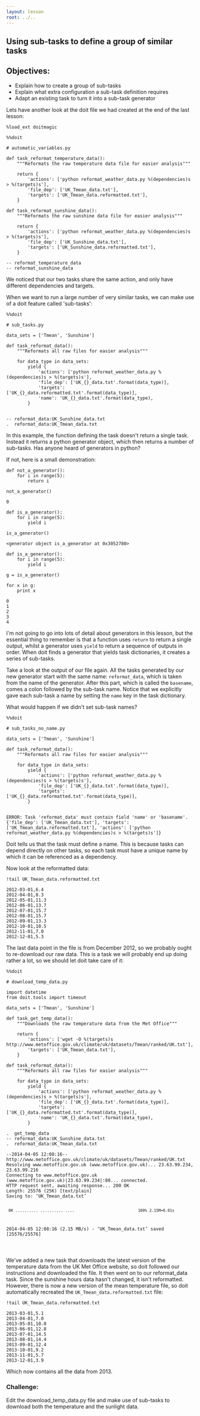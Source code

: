 ```yaml
---
layout: lesson
root: ../..
---
```


## Using sub-tasks to define a group of similar tasks

## Objectives:


- Explain how to create a group of sub-tasks
- Explain what extra configuration a sub-task definition requires
- Adapt an existing task to turn it into a sub-task generator


Lets have another look at the doit file we had created at the end of the last lesson:


<pre class="in"><code>%load_ext doitmagic</code></pre>


<pre class="in"><code>%%doit

# automatic_variables.py

def task_reformat_temperature_data():
    &#34;&#34;&#34;Reformats the raw temperature data file for easier analysis&#34;&#34;&#34;
    
    return {
        &#39;actions&#39;: [&#39;python reformat_weather_data.py %(dependencies)s &gt; %(targets)s&#39;],
        &#39;file_dep&#39;: [&#39;UK_Tmean_data.txt&#39;],
        &#39;targets&#39;: [&#39;UK_Tmean_data.reformatted.txt&#39;],
    }

def task_reformat_sunshine_data():
    &#34;&#34;&#34;Reformats the raw sunshine data file for easier analysis&#34;&#34;&#34;
    
    return {
        &#39;actions&#39;: [&#39;python reformat_weather_data.py %(dependencies)s &gt; %(targets)s&#39;],
        &#39;file_dep&#39;: [&#39;UK_Sunshine_data.txt&#39;],
        &#39;targets&#39;: [&#39;UK_Sunshine_data.reformatted.txt&#39;],
    }</code></pre>

<div class="out"><pre class='out'><code>-- reformat_temperature_data
-- reformat_sunshine_data
</code></pre></div>


We noticed that our two tasks share the same action, and only have different dependencies and targets.

When we want to run a large number of very similar tasks, we can make use of a doit feature called 'sub-tasks':


<pre class="in"><code>%%doit

# sub_tasks.py

data_sets = [&#39;Tmean&#39;, &#39;Sunshine&#39;]

def task_reformat_data():
    &#34;&#34;&#34;Reformats all raw files for easier analysis&#34;&#34;&#34;

    for data_type in data_sets:
        yield {
            &#39;actions&#39;: [&#39;python reformat_weather_data.py %(dependencies)s &gt; %(targets)s&#39;],
            &#39;file_dep&#39;: [&#39;UK_{}_data.txt&#39;.format(data_type)],
            &#39;targets&#39;: [&#39;UK_{}_data.reformatted.txt&#39;.format(data_type)],
            &#39;name&#39;: &#39;UK_{}_data.txt&#39;.format(data_type),
        }
    </code></pre>

<div class="out"><pre class='out'><code>-- reformat_data:UK_Sunshine_data.txt
.  reformat_data:UK_Tmean_data.txt
</code></pre></div>


In this example, the function defining the task doesn't return a single task. Instead it returns a python generator object, which then returns a number of sub-tasks. Has anyone heard of generators in python?

If not, here is a small demonstration:


<pre class="in"><code>def not_a_generator():
    for i in range(5):
        return i
    
not_a_generator()</code></pre>

<div class="out"><pre class='out'><code>0</code></pre></div>


<pre class="in"><code>def is_a_generator():
    for i in range(5):
        yield i
        
is_a_generator()</code></pre>

<div class="out"><pre class='out'><code>&lt;generator object is_a_generator at 0x3052780&gt;</code></pre></div>


<pre class="in"><code>def is_a_generator():
    for i in range(5):
        yield i
        
g = is_a_generator()

for x in g:
    print x</code></pre>

<div class="out"><pre class='out'><code>0
1
2
3
4
</code></pre></div>


I'm not going to go into lots of detail about generators in this lesson, but the essential thing to remember is that a function uses `return` to return a single output, whilst a generator uses `yield` to return a sequence of outputs in order. When doit finds a generator that yields task dictionaries, it creates a series of sub-tasks.

Take a look at the output of our file again. All the tasks generated by our new generator start with the same name: `reformat_data`, which is taken from the name of the generator. After this part, which is called the `basename`, comes a colon followed by the sub-task name. Notice that we explicitly gave each sub-task a name by setting the `name` key in the task dictionary.

What would happen if we didn't set sub-task names?


<pre class="in"><code>%%doit

# sub_tasks_no_name.py

data_sets = [&#39;Tmean&#39;, &#39;Sunshine&#39;]

def task_reformat_data():
    &#34;&#34;&#34;Reformats all raw files for easier analysis&#34;&#34;&#34;

    for data_type in data_sets:
        yield {
            &#39;actions&#39;: [&#39;python reformat_weather_data.py %(dependencies)s &gt; %(targets)s&#39;],
            &#39;file_dep&#39;: [&#39;UK_{}_data.txt&#39;.format(data_type)],
            &#39;targets&#39;: [&#39;UK_{}_data.reformatted.txt&#39;.format(data_type)],
        }
    </code></pre>

<div class="out"><pre class='out'><code>ERROR: Task &#39;reformat_data&#39; must contain field &#39;name&#39; or &#39;basename&#39;. {&#39;file_dep&#39;: [&#39;UK_Tmean_data.txt&#39;], &#39;targets&#39;: [&#39;UK_Tmean_data.reformatted.txt&#39;], &#39;actions&#39;: [&#39;python reformat_weather_data.py %(dependencies)s &gt; %(targets)s&#39;]}
</code></pre></div>


Doit tells us that the task must define a name. This is because tasks can depend directly on other tasks, so each task must have a unique name by which it can be referenced as a dependency.

Now look at the reformatted data:


<pre class="in"><code>!tail UK_Tmean_data.reformatted.txt</code></pre>

<div class="out"><pre class='out'><code>2012-03-01,6.4
2012-04-01,8.3
2012-05-01,11.3
2012-06-01,13.7
2012-07-01,15.7
2012-08-01,15.7
2012-09-01,13.3
2012-10-01,10.5
2012-11-01,7.0
2012-12-01,5.3
</code></pre></div>


The last data point in the file is from December 2012, so we probably ought to re-download our raw data. This is a task we will probably end up doing rather a lot, so we should let doit take care of it:


<pre class="in"><code>%%doit

# download_temp_data.py

import datetime
from doit.tools import timeout 

data_sets = [&#39;Tmean&#39;, &#39;Sunshine&#39;]

def task_get_temp_data():
    &#34;&#34;&#34;Downloads the raw temperature data from the Met Office&#34;&#34;&#34;

    return {
        &#39;actions&#39;: [&#39;wget -O %(targets)s http://www.metoffice.gov.uk/climate/uk/datasets/Tmean/ranked/UK.txt&#39;],
        &#39;targets&#39;: [&#39;UK_Tmean_data.txt&#39;],
    }

def task_reformat_data():
    &#34;&#34;&#34;Reformats all raw files for easier analysis&#34;&#34;&#34;

    for data_type in data_sets:
        yield {
            &#39;actions&#39;: [&#39;python reformat_weather_data.py %(dependencies)s &gt; %(targets)s&#39;],
            &#39;file_dep&#39;: [&#39;UK_{}_data.txt&#39;.format(data_type)],
            &#39;targets&#39;: [&#39;UK_{}_data.reformatted.txt&#39;.format(data_type)],
            &#39;name&#39;: &#39;UK_{}_data.txt&#39;.format(data_type),
        }</code></pre>

<div class="out"><pre class='out'><code>.  get_temp_data
-- reformat_data:UK_Sunshine_data.txt
.  reformat_data:UK_Tmean_data.txt
</code></pre><pre class='out'><code>--2014-04-05 12:08:16--  http://www.metoffice.gov.uk/climate/uk/datasets/Tmean/ranked/UK.txt
Resolving www.metoffice.gov.uk (www.metoffice.gov.uk)... 23.63.99.234, 23.63.99.216
Connecting to www.metoffice.gov.uk (www.metoffice.gov.uk)|23.63.99.234|:80... connected.
HTTP request sent, awaiting response... 200 OK
Length: 25576 (25K) [text/plain]
Saving to: ‘UK_Tmean_data.txt’

     0K .......... .......... ....                            100% 2.15M=0.01s

2014-04-05 12:08:16 (2.15 MB/s) - ‘UK_Tmean_data.txt’ saved [25576/25576]

</code></pre></div>


We've added a new task that downloads the latest version of the temperature data from the UK Met Office website, so doit followed our instructions and downloaded the file. It then went on to our reformat_data task. Since the sunshine hours data hasn't changed, it isn't reformatted. However, there is now a new version of the mean temperature file, so doit automatically recreated the `UK_Tmean_data.reformatted.txt` file:


<pre class="in"><code>!tail UK_Tmean_data.reformatted.txt</code></pre>

<div class="out"><pre class='out'><code>2013-03-01,5.1
2013-04-01,7.0
2013-05-01,10.0
2013-06-01,12.8
2013-07-01,14.5
2013-08-01,14.4
2013-09-01,12.4
2013-10-01,9.2
2013-11-01,5.7
2013-12-01,3.9
</code></pre></div>


Which now contains all the data from 2013.

### Challenge:


Edit the download_temp_data.py file and make use of sub-tasks to download both the temperature and the sunlight data.


<pre class="in"><code></code></pre>
